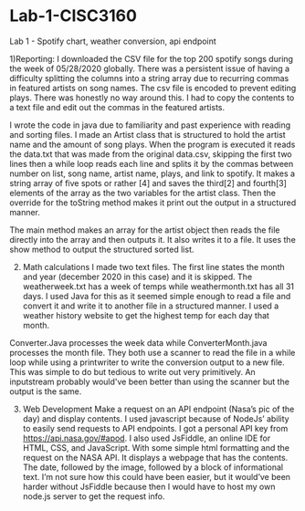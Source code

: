 # Lab-1-CISC3160
Lab  1 - Spotify chart, weather conversion, api endpoint

1)Reporting: 
I downloaded the CSV file for the top 200 spotify songs during the week of 05/28/2020 globally. There was a persistent issue of having a difficulty splitting the columns into a string array due to recurring commas in featured artists on song names. The csv file is encoded to prevent editing plays. There was honestly no way around this. I had to copy the contents to a text file and edit out the commas in the featured artists. 

I wrote the code in java due to familiarity and past experience with reading and sorting files. I made an Artist class that is structured to hold the artist name and the amount of song plays. When the program is executed it reads the data.txt that was made from the original data.csv, skipping the first two lines then a while loop reads each line and splits it by the commas between number on list, song name, artist name, plays, and link to spotify. It makes a string array of five spots or rather [4] and saves the third[2] and fourth[3] elements of the array as the two variables for the artist class. Then the override for the toString method makes it print out the output in a structured manner. 

The main method makes an array for the artist object then reads the file directly into the array and then outputs it.  It also writes it to a file. It uses the show method to output the structured sorted list.  

2) Math calculations
I made two text files. The first line states the month and year (december 2020 in this case) and it is skipped. The weatherweek.txt has a week of temps while weathermonth.txt has all 31 days. I used Java for this as it seemed simple enough to read a file and convert it and write it to another file in a structured manner. I used a weather history website to get the highest temp for each day that month. 

Converter.Java processes the week data while ConverterMonth.java processes the month file. They both use a scanner to read the file in a while loop while using a printwriter to write the conversion output to a new file. This was simple to do but tedious to write out very primitively. An inputstream probably would've been better than using the scanner but the output is the same. 

3) Web Development
Make a request on an API endpoint (Nasa’s pic of the day) and display contents.
I used javascript because of NodeJs’ ability to easily send requests to API endpoints. I got a personal API key from https://api.nasa.gov/#apod. I also used JsFiddle, an online IDE for HTML, CSS, and JavaScript. With some simple html formatting and the request on the NASA API. It displays a webpage that has the  contents. The date, followed by the image, followed by a block of informational text. 
I’m not sure how this could have been easier, but it would’ve been harder without JsFiddle because then I would have to host my own node.js server to get the request info. 
